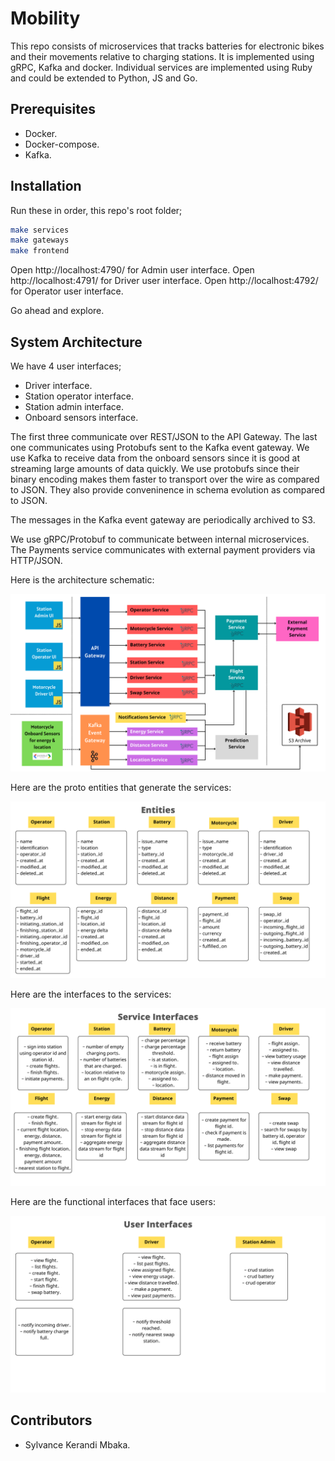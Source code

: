 # Mobility

This repo consists of microservices that tracks batteries for electronic bikes
and their movements relative to charging stations.
It is implemented using gRPC, Kafka and docker. Individual services are
implemented using Ruby and could be extended to Python, JS and Go.

## Prerequisites

- Docker.
- Docker-compose.
- Kafka.

## Installation

Run these in order, this repo's root folder;

```sh
make services
make gateways
make frontend
```

Open http://localhost:4790/ for Admin user interface.
Open http://localhost:4791/ for Driver user interface.
Open http://localhost:4792/ for Operator user interface.

Go ahead and explore.

## System Architecture

We have 4 user interfaces;

- Driver interface.
- Station operator interface.
- Station admin interface.
- Onboard sensors interface.

The first three communicate over REST/JSON to the API Gateway.
The last one communicates using Protobufs sent to the Kafka event gateway.
We use Kafka to receive data from the onboard sensors since it is good at
streaming large amounts of data quickly. We use protobufs since their
binary encoding makes them faster to transport over the
wire as compared to JSON. They also provide conveninence in schema evolution
as compared to JSON.

The messages in the Kafka event gateway are periodically archived to S3.

We use gRPC/Protobuf to communicate between internal microservices.
The Payments service communicates with external payment providers via HTTP/JSON.

Here is the architecture schematic:

![architecture](https://github.com/Sylvance/mobility/blob/main/design/1.png?raw=true)

Here are the proto entities that generate the services:

![entities](https://github.com/Sylvance/mobility/blob/main/design/2.png?raw=true)

Here are the interfaces to the services:

![service interfaces](https://github.com/Sylvance/mobility/blob/main/design/3.png?raw=true)

Here are the functional interfaces that face users:

![user interfaces](https://github.com/Sylvance/mobility/blob/main/design/4.png?raw=true)

## Contributors

- Sylvance Kerandi Mbaka.